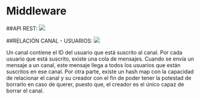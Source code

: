 # Middleware

##API REST:
![](https://i.imgur.com/You0GWP.jpg)


##RELACIÓN CANAL - USUARIOS:
![](https://i.imgur.com/TRuISAi.jpg)

Un canal contiene el ID del usuario que está suscrito al canal. Por cada usuario que está suscrito, existe una cola de mensajes. Cuando se envía un mensaje a un canal, este mensaje llega a todos los usuarios que están suscritos en ese canal. Por otra parte, existe un hash map con la capacidad de relacionar el canal y su creador con el fin de poder
tener la potestad de borrarlo en caso de querer, puesto que, el creador es el único capaz de borrar el canal.
